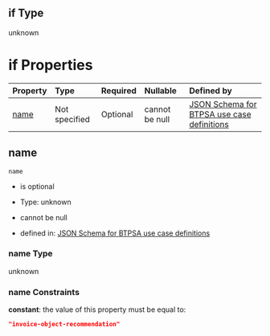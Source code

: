 ## if Type

unknown

# if Properties

| Property      | Type          | Required | Nullable       | Defined by                                                                                                                                                                                                        |
| :------------ | :------------ | :------- | :------------- | :---------------------------------------------------------------------------------------------------------------------------------------------------------------------------------------------------------------- |
| [name](#name) | Not specified | Optional | cannot be null | [JSON Schema for BTPSA use case definitions](btpsa-usecase-properties-services-items-allof-1-then-allof-52-if-properties-name.md "undefined#/properties/services/items/allOf/1/then/allOf/52/if/properties/name") |

## name



`name`

*   is optional

*   Type: unknown

*   cannot be null

*   defined in: [JSON Schema for BTPSA use case definitions](btpsa-usecase-properties-services-items-allof-1-then-allof-52-if-properties-name.md "undefined#/properties/services/items/allOf/1/then/allOf/52/if/properties/name")

### name Type

unknown

### name Constraints

**constant**: the value of this property must be equal to:

```json
"invoice-object-recommendation"
```
